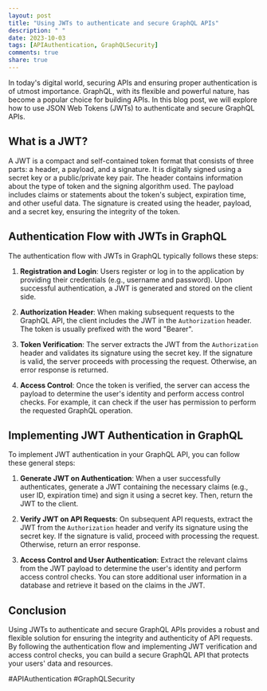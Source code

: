```yaml
---
layout: post
title: "Using JWTs to authenticate and secure GraphQL APIs"
description: " "
date: 2023-10-03
tags: [APIAuthentication, GraphQLSecurity]
comments: true
share: true
---
```


In today's digital world, securing APIs and ensuring proper authentication is of utmost importance. GraphQL, with its flexible and powerful nature, has become a popular choice for building APIs. In this blog post, we will explore how to use JSON Web Tokens (JWTs) to authenticate and secure GraphQL APIs.

## What is a JWT?

A JWT is a compact and self-contained token format that consists of three parts: a header, a payload, and a signature. It is digitally signed using a secret key or a public/private key pair. The header contains information about the type of token and the signing algorithm used. The payload includes claims or statements about the token's subject, expiration time, and other useful data. The signature is created using the header, payload, and a secret key, ensuring the integrity of the token.

## Authentication Flow with JWTs in GraphQL

The authentication flow with JWTs in GraphQL typically follows these steps:

1. **Registration and Login**: Users register or log in to the application by providing their credentials (e.g., username and password). Upon successful authentication, a JWT is generated and stored on the client side.

2. **Authorization Header**: When making subsequent requests to the GraphQL API, the client includes the JWT in the `Authorization` header. The token is usually prefixed with the word "Bearer".

3. **Token Verification**: The server extracts the JWT from the `Authorization` header and validates its signature using the secret key. If the signature is valid, the server proceeds with processing the request. Otherwise, an error response is returned.

4. **Access Control**: Once the token is verified, the server can access the payload to determine the user's identity and perform access control checks. For example, it can check if the user has permission to perform the requested GraphQL operation.

## Implementing JWT Authentication in GraphQL

To implement JWT authentication in your GraphQL API, you can follow these general steps:

1. **Generate JWT on Authentication**: When a user successfully authenticates, generate a JWT containing the necessary claims (e.g., user ID, expiration time) and sign it using a secret key. Then, return the JWT to the client.

2. **Verify JWT on API Requests**: On subsequent API requests, extract the JWT from the `Authorization` header and verify its signature using the secret key. If the signature is valid, proceed with processing the request. Otherwise, return an error response.

3. **Access Control and User Authentication**: Extract the relevant claims from the JWT payload to determine the user's identity and perform access control checks. You can store additional user information in a database and retrieve it based on the claims in the JWT.

## Conclusion

Using JWTs to authenticate and secure GraphQL APIs provides a robust and flexible solution for ensuring the integrity and authenticity of API requests. By following the authentication flow and implementing JWT verification and access control checks, you can build a secure GraphQL API that protects your users' data and resources.

\#APIAuthentication #GraphQLSecurity